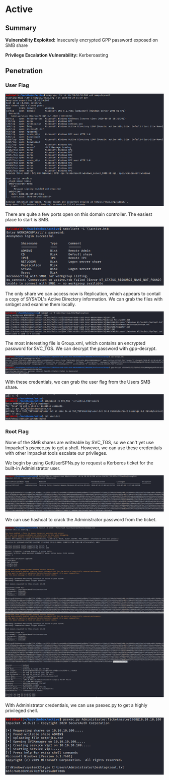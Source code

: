 # Active

## Summary

**Vulnerability Exploited:** Insecurely encrypted GPP password exposed on SMB share

**Privilege Escalation Vulnerability:** Kerberoasting

## Penetration

### User Flag

![](screenshots/nmap-tcp.png)

There are quite a few ports open on this domain controller. The easiest place to start is SMB.

![](screenshots/smb-list.png)

The only share we can access now is Replication, which appears to contail a copy of SYSVOL's Active Directory information. We can grab the files with smbget and examine them locally.

![](screenshots/smbget-replication.png)

The most interesting file is Group.xml, which contains an encrypted password for SVC_TGS. We can decrypt the password with gpp-decrypt.

![](screenshots/decrypt-cpassword.png)

With these credentials, we can grab the user flag from the Users SMB share.

![](screenshots/user-flag.png)

### Root Flag

None of the SMB shares are writeable by SVC_TGS, so we can't yet use Impacket's psexec.py to get a shell. However, we can use these credentials with other Impacket tools escalate our privileges.

We begin by using GetUserSPNs.py to request a Kerberos ticket for the built-in Administrator user.

![](screenshots/request-admin-ticket.png)

We can use hashcat to crack the Administrator password from the ticket.

![](screenshots/hashcat1.png)
![](screenshots/hashcat2.png)

With Administrator credentials, we can use psexec.py to get a highly privileged shell.

![](screenshots/administrator-proof.png)